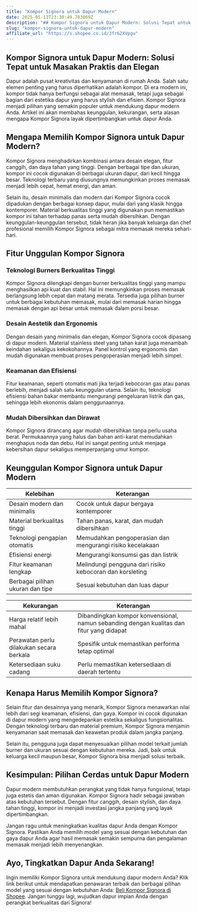 ```yaml
---
title: "Kompor Signora untuk Dapur Modern"
date: 2025-05-13T23:30:49.783869Z
description: "## Kompor Signora untuk Dapur Modern: Solusi Tepat untuk Masakan Praktis dan Elegan..."
slug: "kompor-signora-untuk-dapur-modern"
affiliate_url: "https://s.shopee.co.id/3fr62XVpgu"
---
```

## Kompor Signora untuk Dapur Modern: Solusi Tepat untuk Masakan Praktis dan Elegan

Dapur adalah pusat kreativitas dan kenyamanan di rumah Anda. Salah satu elemen penting yang harus diperhatikan adalah kompor. Di era modern ini, kompor tidak hanya berfungsi sebagai alat memasak, tetapi juga sebagai bagian dari estetika dapur yang harus stylish dan efisien. Kompor Signora menjadi pilihan yang semakin populer untuk mendukung dapur modern Anda. Artikel ini akan membahas keunggulan, kekurangan, serta alasan mengapa Kompor Signora layak dipertimbangkan untuk dapur Anda.

## Mengapa Memilih Kompor Signora untuk Dapur Modern?

Kompor Signora menghadirkan kombinasi antara desain elegan, fitur canggih, dan daya tahan yang tinggi. Dengan berbagai tipe dan ukuran, kompor ini cocok digunakan di berbagai ukuran dapur, dari kecil hingga besar. Teknologi terbaru yang diusungnya memungkinkan proses memasak menjadi lebih cepat, hemat energi, dan aman.

Selain itu, desain minimalis dan modern dari Kompor Signora cocok dipadukan dengan berbagai konsep dapur, mulai dari yang klasik hingga kontemporer. Material berkualitas tinggi yang digunakan pun memastikan kompor ini tahan terhadap panas serta mudah dibersihkan. Dengan keunggulan-keunggulan tersebut, tidak heran jika banyak keluarga dan chef profesional memilih Kompor Signora sebagai mitra memasak mereka sehari-hari.

## Fitur Unggulan Kompor Signora

### Teknologi Burners Berkualitas Tinggi

Kompor Signora dilengkapi dengan burner berkualitas tinggi yang mampu menghasilkan api kuat dan stabil. Hal ini memungkinkan proses memasak berlangsung lebih cepat dan matang merata. Tersedia juga pilihan burner untuk berbagai kebutuhan memasak, mulai dari memasak harian hingga memasak dengan api besar untuk memasak dalam porsi besar.

### Desain Aestetik dan Ergonomis

Dengan desain yang minimalis dan elegan, Kompor Signora cocok dipasang di dapur modern. Material stainless steel yang tahan karat juga menambah keindahan sekaligus kekokohannya. Panel kontrol yang ergonomis dan mudah digunakan membuat proses pengoperasian menjadi lebih simpel.

### Keamanan dan Efisiensi

Fitur keamanan, seperti otomatis mati jika terjadi kebocoran gas atau panas berlebih, menjadi salah satu keunggulan utama. Selain itu, teknologi efisiensi bahan bakar membantu mengurangi pengeluaran listrik dan gas, sehingga lebih ekonomis dalam penggunaannya.

### Mudah Dibersihkan dan Dirawat

Kompor Signora dirancang agar mudah dibersihkan tanpa perlu usaha berat. Permukaannya yang halus dan bahan anti-karat memudahkan menghapus noda dan debu. Hal ini sangat penting untuk menjaga kebersihan dapur sekaligus memperpanjang umur kompor.

## Keunggulan Kompor Signora untuk Dapur Modern

| **Kelebihan** | **Keterangan** |
|----------------|----------------|
| Desain modern dan minimalis | Cocok untuk dapur bergaya kontemporer |
| Material berkualitas tinggi | Tahan panas, karat, dan mudah dibersihkan |
| Teknologi pengapian otomatis | Memudahkan pengoperasian dan mengurangi risiko kecelakaan |
| Efisiensi energi | Mengurangi konsumsi gas dan listrik |
| Fitur keamanan lengkap | Melindungi pengguna dari risiko kebocoran dan korsleting |
| Berbagai pilihan ukuran dan tipe | Sesuai kebutuhan dan luas dapur |

| **Kekurangan** | **Keterangan** |
|----------------|----------------|
| Harga relatif lebih mahal | Dibandingkan kompor konvensional, namun sebanding dengan kualitas dan fitur yang didapat |
| Perawatan perlu dilakukan secara berkala | Spesifik untuk memastikan performa tetap optimal |
| Ketersediaan suku cadang | Perlu memastikan ketersediaan di daerah tertentu |

## Kenapa Harus Memilih Kompor Signora?

Selain fitur dan desainnya yang menarik, Kompor Signora menawarkan nilai lebih dari segi keamanan, efisiensi, dan gaya. Kompor ini cocok digunakan di dapur modern yang mengedepankan estetika sekaligus fungsionalitas. Dengan teknologi terbaru dan material premium, Kompor Signora menjamin kenyamanan saat memasak dan keawetan produk dalam jangka panjang.

Selain itu, pengguna juga dapat menyesuaikan pilihan model terkait jumlah burner dan ukuran sesuai dengan kebutuhan mereka. Jadi, baik untuk keluarga kecil maupun besar, Kompor Signora bisa menjadi solusi terbaik.

## Kesimpulan: Pilihan Cerdas untuk Dapur Modern

Dapur modern membutuhkan perangkat yang tidak hanya fungsional, tetapi juga estetis dan aman digunakan. Kompor Signora hadir sebagai jawaban atas kebutuhan tersebut. Dengan fitur canggih, desain stylish, dan daya tahan tinggi, kompor ini menjadi investasi jangka panjang yang layak dipertimbangkan.

Jangan ragu untuk meningkatkan kualitas dapur Anda dengan Kompor Signora. Pastikan Anda memilih model yang sesuai dengan kebutuhan dan gaya dapur Anda agar hasil memasak semakin sempurna dan pengalaman memasak menjadi lebih menyenangkan.

## Ayo, Tingkatkan Dapur Anda Sekarang!

Ingin memiliki Kompor Signora untuk mendukung dapur modern Anda? Klik link berikut untuk mendapatkan penawaran terbaik dan berbagai pilihan model yang sesuai dengan kebutuhan Anda: [Beli Kompor Signora di Shopee](https://s.shopee.co.id/3fr62XVpgu). Jangan tunggu lagi, wujudkan dapur impian Anda dengan perangkat berkualitas dari Signora!
